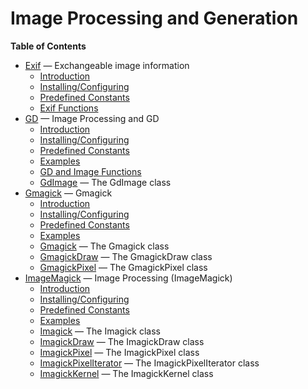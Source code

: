 Image Processing and Generation
===============================

**Table of Contents**

-   [Exif](/book/exif.html) — Exchangeable image information
    -   [Introduction](/intro/exif.html)
    -   [Installing/Configuring](/exif/setup.html)
    -   [Predefined Constants](/exif/constants.html)
    -   [Exif Functions](/ref/exif.html)
-   [GD](/book/image.html) — Image Processing and GD
    -   [Introduction](/intro/image.html)
    -   [Installing/Configuring](/image/setup.html)
    -   [Predefined Constants](/image/constants.html)
    -   [Examples](/image/examples.html)
    -   [GD and Image Functions](/ref/image.html)
    -   [GdImage](/class/gdimage.html) — The GdImage class
-   [Gmagick](/book/gmagick.html) — Gmagick
    -   [Introduction](/intro/gmagick.html)
    -   [Installing/Configuring](/gmagick/setup.html)
    -   [Predefined Constants](/gmagick/constants.html)
    -   [Examples](/gmagick/examples.html)
    -   [Gmagick](/class/gmagick.html) — The Gmagick class
    -   [GmagickDraw](/class/gmagickdraw.html) — The GmagickDraw class
    -   [GmagickPixel](/class/gmagickpixel.html) — The GmagickPixel
        class
-   [ImageMagick](/book/imagick.html) — Image Processing (ImageMagick)
    -   [Introduction](/intro/imagick.html)
    -   [Installing/Configuring](/imagick/setup.html)
    -   [Predefined Constants](/imagick/constants.html)
    -   [Examples](/imagick/examples.html)
    -   [Imagick](/class/imagick.html) — The Imagick class
    -   [ImagickDraw](/class/imagickdraw.html) — The ImagickDraw class
    -   [ImagickPixel](/class/imagickpixel.html) — The ImagickPixel
        class
    -   [ImagickPixelIterator](/class/imagickpixeliterator.html) — The
        ImagickPixelIterator class
    -   [ImagickKernel](/class/imagickkernel.html) — The ImagickKernel
        class
